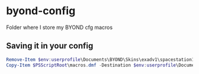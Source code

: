 # byond-config

Folder where I store my BYOND cfg macros

## Saving it in your config

```powershell
Remove-Item $env:userprofile\Documents\BYOND\Skins\exadv1\spacestation13\macros.dmf
Copy-Item $PSScriptRoot\macros.dmf -Destination $env:userprofile\Documents\BYOND\Skins\exadv1\spacestation13\macros.dmf
```
